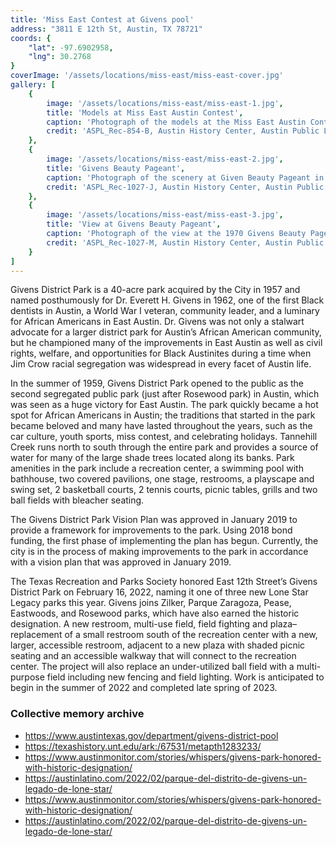 ```yaml
---
title: 'Miss East Contest at Givens pool'
address: "3811 E 12th St, Austin, TX 78721"
coords: {
    "lat": -97.6902958,
    "lng": 30.2768
}
coverImage: '/assets/locations/miss-east/miss-east-cover.jpg'
gallery: [
    {
        image: '/assets/locations/miss-east/miss-east-1.jpg',
        title: 'Models at Miss East Austin Contest',
        caption: 'Photograph of the models at the Miss East Austin Contest in 1968. They are standing in a horizontal line wearing white dresses.',
        credit: 'ASPL_Rec-854-B, Austin History Center, Austin Public Library.'
    },
    {
        image: '/assets/locations/miss-east/miss-east-2.jpg',
        title: 'Givens Beauty Pageant',
        caption: 'Photograph of the scenery at Given Beauty Pageant in 1970. A group of people are seen gathered around a pool.',
        credit: 'ASPL_Rec-1027-J, Austin History Center, Austin Public Library.'
    },
    {
        image: '/assets/locations/miss-east/miss-east-3.jpg',
        title: 'View at Givens Beauty Pageant',
        caption: 'Photograph of the view at the 1970 Givens Beauty Pageant and a group of models are seen seated by the pool.',
        credit: 'ASPL_Rec-1027-M, Austin History Center, Austin Public Library.'
    }
]
---
```

Givens District Park is a 40-acre park acquired by the City in 1957 and named posthumously for Dr. Everett H. Givens in 1962, one of the first Black dentists in Austin, a World War I veteran, community leader, and a luminary for African Americans in East Austin. Dr. Givens was not only a stalwart advocate for a larger district park for Austin’s African American community, but he championed many of the improvements in East Austin as well as civil rights, welfare, and opportunities for Black Austinites during a time when Jim Crow racial segregation was widespread in every facet of Austin life.

In the summer of 1959, Givens District Park opened to the public as the second segregated public park (just after Rosewood park) in Austin, which was seen as a huge victory for East Austin. The park quickly became a hot spot for African Americans in Austin; the traditions that started in the park became beloved and many have lasted throughout the years, such as the car culture, youth sports, miss contest, and celebrating holidays. Tannehill Creek runs north to south through the entire park and provides a source of water for many of the large shade trees located along its banks. Park amenities in the park include a recreation center, a swimming pool with bathhouse, two covered pavilions, one stage, restrooms, a playscape and swing set, 2 basketball courts, 2 tennis courts, picnic tables, grills and two ball fields with bleacher seating.

The Givens District Park Vision Plan was approved in January 2019 to provide a framework for improvements to the park. Using 2018 bond funding, the first phase of implementing the plan has begun. Currently, the city is in the process of making improvements to the park in accordance with a vision plan that was approved in January 2019.

The Texas Recreation and Parks Society honored East 12th Street’s Givens District Park on February 16, 2022, naming it one of three new Lone Star Legacy parks this year. Givens joins Zilker, Parque Zaragoza, Pease, Eastwoods, and Rosewood parks, which have also earned the historic designation. A new restroom, multi-use field, field fighting and plaza– replacement of a small restroom south of the recreation center with a new, larger, accessible restroom, adjacent to a new plaza with shaded picnic seating and an accessible walkway that will connect to the recreation center. The project will also replace an under-utilized ball field with a multi-purpose field including new fencing and field lighting. Work is anticipated to begin in the summer of 2022 and completed late spring of 2023.
### Collective memory archive

* <a href="https://www.austintexas.gov/department/givens-district-pool" target="_blank">https://www.austintexas.gov/department/givens-district-pool</a>
* <a href="https://texashistory.unt.edu/ark:/67531/metapth1283233/" target="_blank">https://texashistory.unt.edu/ark:/67531/metapth1283233/</a>
* <a href="https://www.austinmonitor.com/stories/whispers/givens-park-honored-with-historic-designation/" target="_blank">https://www.austinmonitor.com/stories/whispers/givens-park-honored-with-historic-designation/</a>
* <a href="https://austinlatino.com/2022/02/parque-del-distrito-de-givens-un-legado-de-lone-star/" target="_blank">https://austinlatino.com/2022/02/parque-del-distrito-de-givens-un-legado-de-lone-star/</a>
* <a href="https://www.austinmonitor.com/stories/whispers/givens-park-honored-with-historic-designation/" target="_blank">https://www.austinmonitor.com/stories/whispers/givens-park-honored-with-historic-designation/</a>
* <a href="https://austinlatino.com/2022/02/parque-del-distrito-de-givens-un-legado-de-lone-star/" target="_blank">https://austinlatino.com/2022/02/parque-del-distrito-de-givens-un-legado-de-lone-star/</a>

